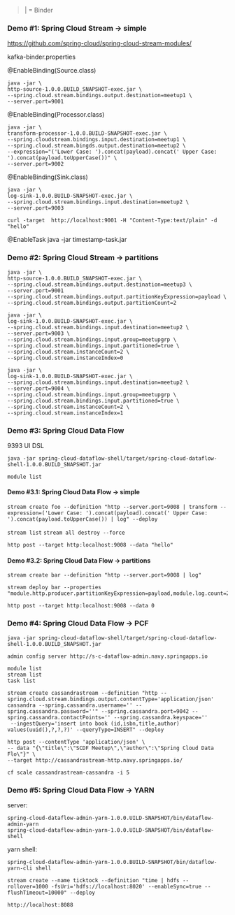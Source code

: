 > | = Binder

### Demo #1: Spring Cloud Stream -> simple
https://github.com/spring-cloud/spring-cloud-stream-modules/

kafka-binder.properties

@EnableBinding(Source.class)
```
java -jar \
http-source-1.0.0.BUILD_SNAPSHOT-exec.jar \
--spring.cloud.stream.bindings.output.destination=meetup1 \
--server.port=9001
```
@EnableBinding(Processor.class)
```
java -jar \
transform-processor-1.0.0.BUILD-SNAPSHOT-exec.jar \
--spring.cloudstream.bindings.input.destination=meetup1 \
--spring.cloud.stream.bingds.output.destination=meetup2 \
--expression="('Lower Case: ').concat(payload).concat(' Upper Case: ').concat(payload.toUpperCase())" \
--server.port=9002
```
@EnableBinding(Sink.class)
```
java -jar \
log-sink-1.0.0.BUILD-SNAPSHOT-exec.jar \
--spring.cloud.stream.bindings.input.destination=meetup2 \
--server.port=9003
```

```
curl -target  http://localhost:9001 -H "Content-Type:text/plain" -d "hello"
```

@EnableTask
java -jar timestamp-task.jar


### Demo #2: Spring Cloud Stream -> partitions
```
java -jar \
http-source-1.0.0.BUILD_SNAPSHOT-exec.jar \
--spring.cloud.stream.bindings.output.destination=meetup3 \
--server.port=9001
--spring.cloud.stream.bindings.output.partitionKeyExpression=payload \
--spring.cloud.stream.bindings.output.partitionCount=2
```

```
java -jar \
log-sink-1.0.0.BUILD-SNAPSHOT-exec.jar \
--spring.cloud.stream.bindings.input.destination=meetup2 \
--server.port=9003 \
--spring.cloud.stream.bindings.input.group=meetupgrp \
--spring.cloud.stream.bindings.input.partitioned=true \
--spring.cloud.stream.instanceCount=2 \
--spring.cloud.stream.instanceIndex=0

java -jar \
log-sink-1.0.0.BUILD-SNAPSHOT-exec.jar \
--spring.cloud.stream.bindings.input.destination=meetup2 \
--server.port=9004 \
--spring.cloud.stream.bindings.input.group=meetupgrp \
--spring.cloud.stream.bindings.input.partitioned=true \
--spring.cloud.stream.instanceCount=2 \
--spring.cloud.stream.instanceIndex=1
```

### Demo #3: Spring Cloud Data Flow
9393
UI
DSL

```
java -jar spring-cloud-dataflow-shell/target/spring-cloud-dataflow-shell-1.0.0.BUILD_SNAPSHOT.jar
```

`module list`

#### Demo #3.1: Spring Cloud Data Flow -> simple

```
stream create foo --definition "http --server.port=9008 | transform --expression=('Lower Case: ').concat(payload).concat(' Upper Case: ').concat(payload.toUpperCase()) | log" --deploy
```

`stream list`
`stream all destroy --force`

`http post --target http:localhost:9008 --data "hello"`

#### Demo #3.2: Spring Cloud Data Flow -> partitions
```
stream create bar --definition "http --server.port=9008 | log"

stream deploy bar --properties "module.http.producer.partitionKeyExpression=payload,module.log.count=2,module.log.partitioned=true"
```

`http post --target http:localhost:9008 --data 0`


### Demo #4: Spring Cloud Data Flow -> PCF
```
java -jar spring-cloud-dataflow-shell/target/spring-cloud-dataflow-shell-1.0.0.BUILD_SNAPSHOT.jar
```

```
admin config server http://s-c-dataflow-admin.navy.springapps.io
```

```
module list
stream list
task list
```

```
stream create cassandrastream --definition "http --spring.cloud.stream.bindings.output.contentType='application/json' cassandra --spring.cassandra.username='' --spring.cassandra.password=''" --spring.cassandra.port=9042 --spring.cassandra.contactPoints='' --spring.cassandra.keyspace=''
 --ingestQuery='insert into book (id,isbn,title,author) values(uuid(),?,?,?)' --queryType=INSERT" --deploy
 ```

```
http post --contentType 'application/json' \
-- data "{\"title\":\"SCDF Meetup\",\"author\":\"Spring Cloud Data Flo\"}" \
--target http://cassandrastream-http.navy.springapps.io/
```

```
cf scale cassandrastream-cassandra -i 5
```

### Demo #5: Spring Cloud Data Flow -> YARN
server:
```
spring-cloud-dataflow-admin-yarn-1.0.0.UILD-SNAPSHOT/bin/dataflow-admin-yarn
spring-cloud-dataflow-admin-yarn-1.0.0.UILD-SNAPSHOT/bin/dataflow-shell
```

yarn shell:
```
spring-cloud-dataflow-admin-yarn-1.0.0.BUILD-SNAPSHOT/bin/dataflow-yarn-cli shell
```

```
stream create --name ticktock --definition "time | hdfs --rollover=1000 -fsUri='hdfs://localhost:8020' --enableSync=true --flushTimeout=10000" --deploy
```

```
http://localhost:8088
```
